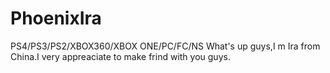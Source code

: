 # PhoenixIra
PS4/PS3/PS2/XBOX360/XBOX ONE/PC/FC/NS
What's up guys,I m Ira from China.I very appreaciate to make frind with you guys.
